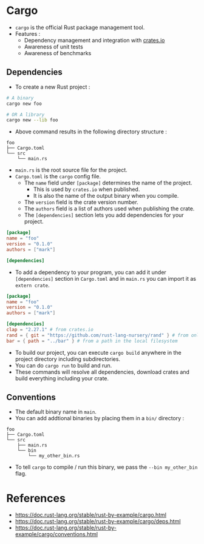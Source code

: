 # Cargo
* `cargo` is the official Rust package management tool.
* Features :
	* Dependency management and integration with [crates.io](https://crates.io/)
	* Awareness of unit tests
	* Awareness of benchmarks
## Dependencies
* To create a new Rust project :
```bash
# A binary
cargo new foo

# OR A library
cargo new --lib foo
```
* Above command results in the following directory structure :
```
foo
├── Cargo.toml
└── src
    └── main.rs
```
* `main.rs` is the root source file for the project.
* `Cargo.toml` is the `cargo` config file.
	* The `name` field under `[package]` determines the name of the project.
		* This is used by `crates.io` when published.
		* It is also the name of the output binary when you compile.
	* The `version` field is the crate version number.
	* The `authors` field is a list of authors used when publishing the crate.
	* The `[dependencies]` section lets you add dependencies for your project.
```toml
[package]
name = "foo"
version = "0.1.0"
authors = ["mark"]

[dependencies]
```
* To add a dependency to your program, you can add it under `[dependencies]` section in `Cargo.toml` and in `main.rs` you can import it as `extern crate`.
```toml
[package]
name = "foo"
version = "0.1.0"
authors = ["mark"]

[dependencies]
clap = "2.27.1" # from crates.io
rand = { git = "https://github.com/rust-lang-nursery/rand" } # from online repo
bar = { path = "../bar" } # from a path in the local filesystem
```
* To build our project, you can execute `cargo build` anywhere in the project directory including subdirectories.
* You can do `cargo run` to build and run.
* These commands will resolve all dependencies, download crates and build everything including your crate.
## Conventions
* The default binary name in `main`.
* You can add addtional binaries by placing them in a `bin/` directory :
```
foo
├── Cargo.toml
└── src
    ├── main.rs
    └── bin
        └── my_other_bin.rs
```
* To tell `cargo` to compile / run this binary, we pass the `--bin my_other_bin` flag.
# References
* https://doc.rust-lang.org/stable/rust-by-example/cargo.html
* https://doc.rust-lang.org/stable/rust-by-example/cargo/deps.html
* https://doc.rust-lang.org/stable/rust-by-example/cargo/conventions.html
